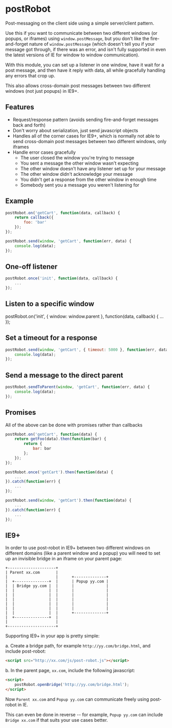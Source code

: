 # postRobot

Post-messaging on the client side using a simple server/client pattern.

Use this if you want to communicate between two different windows (or popups, or iframes) using `window.postMessage`,
but you don't like the fire-and-forget nature of `window.postMessage` (which doesn't tell you if your message got through, if there was an error, and isn't fully supported in even the latest versions of IE for window to window communication).

With this module, you can set up a listener in one window, have it wait for a post message, and then have it reply with data,
all while gracefully handling any errors that crop up.

This also allows cross-domain post messages between two different windows (not just popups) in IE9+.

## Features

- Request/response pattern (avoids sending fire-and-forget messages back and forth)
- Don't worry about serialization, just send javascript objects
- Handles all of the corner cases for IE9+, which is normally not able to send cross-domain post messages between two different windows, only iframes
- Handle error cases gracefully
  - The user closed the window you're trying to message
  - You sent a message the other window wasn't expecting
  - The other window doesn't have any listener set up for your message
  - The other window didn't acknowledge your message
  - You didn't get a response from the other window in enough time
  - Somebody sent you a message you weren't listening for

## Example

```javascript
postRobot.on('getCart', function(data, callback) {
    return callback({
        foo: 'bar'
    });
});
```

```javascript
postRobot.send(window, 'getCart', function(err, data) {
    console.log(data);
});
```

## One-off listener

```javascript
postRobot.once('init', function(data, callback) {
    ...
});
```

## Listen to a specific window

postRobot.on('init', { window: window.parent }, function(data, callback) {
    ...
});

## Set a timeout for a response

```javascript
postRobot.send(window, 'getCart', { timeout: 5000 }, function(err, data) {
    console.log(data);
});
```

## Send a message to the direct parent

```javascript
postRobot.sendToParent(window, 'getCart', function(err, data) {
    console.log(data);
});
```

## Promises

All of the above can be done with promises rather than callbacks

```javascript
postRobot.on('getCart', function(data) {
    return getFoo(data).then(function(bar) {
        return {
            bar: bar
        };
    });
});
```

```javascript
postRobot.once('getCart').then(function(data) {
    ...
}).catch(function(err) {
    ...
});
```

```javascript
postRobot.send(window, 'getCart').then(function(data) {
    ...
}).catch(function(err) {
    ...
});
```


## IE9+

In order to use post-robot in IE9+ between two different windows on different domains (like a parent window and a popup)
you will need to set up an invisible bridge in an iframe on your parent page:

```
+---------------------+
| Parent xx.com       |
|                     |      +--------------+
|  +---------------+  |      | Popup yy.com |
|  | Bridge yy.com |  |      |              |
|  |               |  |      |              |
|  |               |  |      |              |
|  |               |  |      |              |
|  |               |  |      |              |
|  |               |  |      |              |
|  |               |  |      +--------------+
|  +---------------+  |
|                     |
+---------------------+
```

Supporting IE9+ in your app is pretty simple:

a. Create a bridge path, for example `http://yy.com/bridge.html`, and include post-robot:

```html
<script src="http://xx.com/js/post-robot.js"></script>
```

b. In the parent page, `xx.com`, include the following javascript:

```html
<script>
    postRobot.openBridge('http://yy.com/bridge.html');
</script>
```

Now `Parent xx.com` and `Popup yy.com` can communicate freely using post-robot in IE.

This can even be done in reverse -- for example, `Popup yy.com` can include `Bridge xx.com` if that suits your use cases better.
